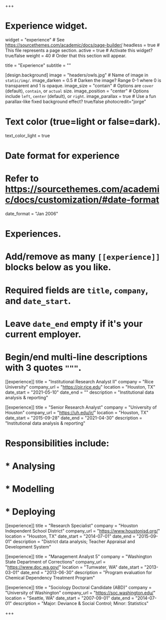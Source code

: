 +++
# Experience widget.
widget = "experience"  # See https://sourcethemes.com/academic/docs/page-builder/
headless = true  # This file represents a page section.
active = true  # Activate this widget? true/false
weight = 40  # Order that this section will appear.

title = "Experience"
subtitle = ""

[design.background]
  image = "headers/owls.jpg"  # Name of image in `static/img/`.
  image_darken = 0.5  # Darken the image? Range 0-1 where 0 is transparent and 1 is opaque.
  image_size = "contain"  #  Options are `cover` (default), `contain`, or `actual` size.
  image_position = "center"  # Options include `left`, `center` (default), or `right`.
  image_parallax = true  # Use a fun parallax-like fixed background effect? true/false
  photocredit="jorge"
  
  # Text color (true=light or false=dark).
  text_color_light = true

# Date format for experience
#   Refer to https://sourcethemes.com/academic/docs/customization/#date-format
date_format = "Jan 2006"

# Experiences.
#   Add/remove as many `[[experience]]` blocks below as you like.
#   Required fields are `title`, `company`, and `date_start`.
#   Leave `date_end` empty if it's your current employer.
#   Begin/end multi-line descriptions with 3 quotes `"""`.

[[experience]]
  title = "Institutional Research Analyst II"
  company = "Rice University"
  company_url = "https://oir.rice.edu"
  location = "Houston, TX"
  date_start = "2021-05-10"
  date_end = ""
  description = "Institutional data analysis & reporting"
  
[[experience]]
  title = "Senior Research Analyst"
  company = "University of Houston"
  company_url = "https://uh.edu/ir/"
  location = "Houston, TX"
  date_start = "2015-09-28"
  date_end = "2021-04-30"
  description = "Institutional data analysis & reporting"
  # Responsibilities include:
  
  # * Analysing
  # * Modelling
  # * Deploying
  
[[experience]]
  title = "Research Specialist"
  company = "Houston Independent School District"
  company_url = "https://www.houstonisd.org/"
  location = "Houston, TX"
  date_start = "2014-07-01"
  date_end = "2015-09-01"
  description = "District data analysis; Teacher Appraisal and Development System"

[[experience]]
  title = "Management Analyst 5"
  company = "Washington State Department of Corrections"
  company_url = "https://www.doc.wa.gov/"
  location = "Tumwater, WA"
  date_start = "2013-03-01"
  date_end = "2013-06-30"
  description = "Program evaluation for Chemical Dependency Treatment Program"
  
[[experience]]
  title = "Sociology Doctoral Candidate (ABD)"
  company = "University of Washington"
  company_url = "https://soc.washington.edu/"
  location = "Seattle, WA"
  date_start = "2007-09-01"
  date_end = "2014-07-01"
  description = "Major: Deviance & Social Control; Minor: Statistics"

+++
